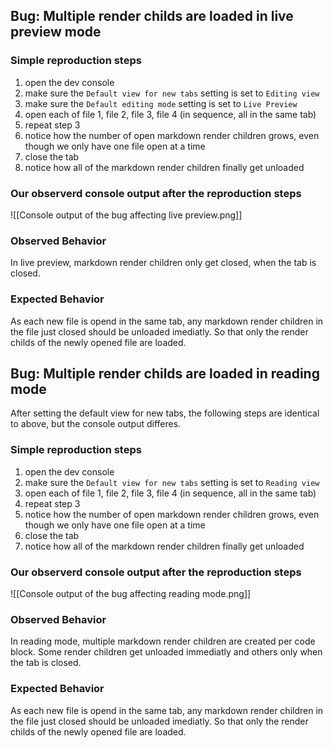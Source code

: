 ## Bug: Multiple render childs are loaded in live preview mode

### Simple reproduction steps
1. open the dev console
2. make sure the `Default view for new tabs` setting is set to `Editing view` 
3. make sure the `Default editing mode`  setting is set to `Live Preview`
4. open each of file 1, file 2, file 3, file 4 (in sequence, all in the same tab)
5. repeat step 3
6. notice how the number of open markdown render children grows, even though we only have one file open at a time
7. close the tab
8. notice how all of the markdown render children finally get unloaded

### Our observerd console output after the reproduction steps
![[Console output of the bug affecting live preview.png]]

### Observed Behavior
In live preview, markdown render children only get closed, when the tab is closed. 

### Expected Behavior
As each new file is opend in the same tab, any markdown render children in the file just closed should be unloaded imediatly. So that only the render childs of the newly opened file are loaded.

## Bug: Multiple render childs are loaded in reading mode
After setting the default view for new tabs, the following steps are identical to above, but the console output differes.

### Simple reproduction steps
1. open the dev console
2. make sure the `Default view for new tabs` setting is set to `Reading view`
3. open each of file 1, file 2, file 3, file 4 (in sequence, all in the same tab)
4. repeat step 3
5. notice how the number of open markdown render children grows, even though we only have one file open at a time
6. close the tab
7. notice how all of the markdown render children finally get unloaded

### Our observerd console output after the reproduction steps
![[Console output of the bug affecting reading mode.png]]

### Observed Behavior
In reading mode, multiple markdown render children are created per code block. Some render children get unloaded immediatly and others only when the tab is closed.

### Expected Behavior
As each new file is opend in the same tab, any markdown render children in the file just closed should be unloaded imediatly. So that only the render childs of the newly opened file are loaded.